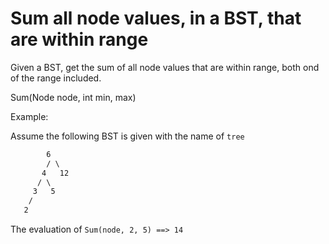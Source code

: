# Sum all node values, in a BST, that are within range

Given a BST, get the sum of all node values that are within range,
both ond of the range included.

Sum(Node node, int min, max)

Example:


Assume the following BST is given with the name of `tree`

```txt
        6
        / \
       4   12
      / \ 
     3   5
    /
   2
```
The evaluation of `Sum(node, 2, 5) ==> 14`